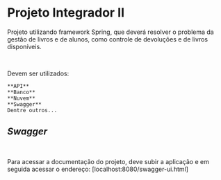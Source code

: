 #  **Projeto Integrador II**  

<p> Projeto utilizando framework Spring, que deverá resolver o problema da gestão de livros e de alunos, como controle de devoluções e de livros disponíveis. </p>
<br>

<p> Devem ser utilizados: </p> 

```
**API**
**Banco**
**Nuvem**
**Swagger**
Dentre outros...
```


## ***Swagger*** 
<br>
<p> Para acessar a documentação do projeto, deve subir a aplicação e em seguida acessar o endereço: [localhost:8080/swagger-ui.html] </p>

